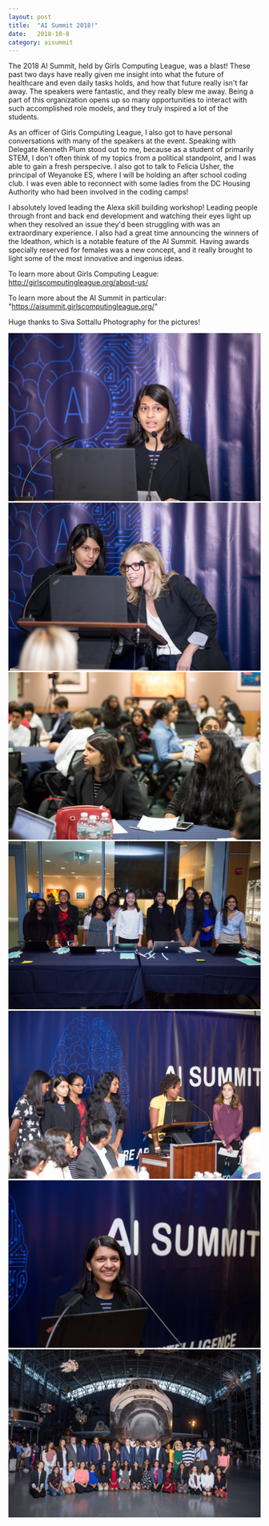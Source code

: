 ```yaml
---
layout: post
title:  "AI Summit 2018!"
date:   2018-10-8
category: aisummit
---
```

The 2018 AI Summit, held by Girls Computing League, was a blast! These past two days have really given me insight into what the future of healthcare and even daily tasks holds, and how that future really isn't far away. The speakers were fantastic, and they really blew me away. Being a part of this organization opens up so many opportunities to interact with such accomplished role models, and they truly inspired a lot of the students.

As an officer of Girls Computing League, I also got to have personal conversations with many of the speakers at the event. Speaking with Delegate Kenneth Plum stood out to me, because as a student of primarily STEM, I don't often think of my topics from a political standpoint, and I was able to gain a fresh perspecive. I also got to talk to Felicia Usher, the principal of Weyanoke ES, where I will be holding an after school coding club. I was even able to reconnect with some ladies from the DC Housing Authority who had been involved in the coding camps!

I absolutely loved leading the Alexa skill building workshop! Leading people through front and back end development and watching their eyes light up when they resolved an issue they'd been struggling with was an extraordinary experience. I also had a great time announcing the winners of the Ideathon, which is a notable feature of the AI Summit. Having awards specially reserved for females was a new concept, and it really brought to light some of the most innovative and ingenius ideas.

To learn more about Girls Computing League: <a> http://girlscomputingleague.org/about-us/ </a>


To learn more about the AI Summit in particular: <a> "https://aisummit.girlscomputingleague.org/" </a>



Huge thanks to Siva Sottallu Photography for the pictures!

<img src = "/assets/images/aisummit18/speaking2.jpg" alt = "">
<img src = "/assets/images/aisummit18/laurenneal.jpg" alt = "">
<img src = "/assets/images/aisummit18/sitting.jpg" alt = "">
<img src = "/assets/images/aisummit18/registration.jpg" alt = "">
<img src = "/assets/images/aisummit18/usher.jpg" alt = "">
<img src = "/assets/images/aisummit18/speaking.jpg" alt = "">
<img src = "/assets/images/aisummit18/volunteers2.jpg" alt = "">
